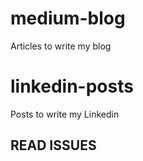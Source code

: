 # medium-blog

Articles to write my blog

# linkedin-posts

Posts to write my Linkedin

## READ ISSUES
